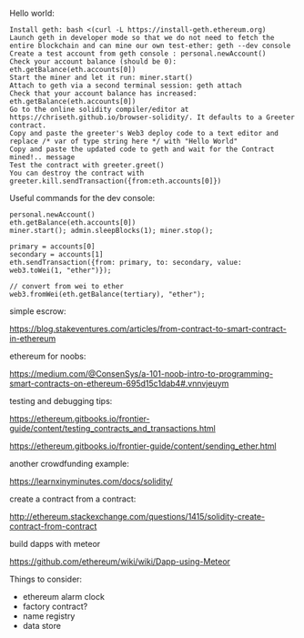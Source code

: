 Hello world:

```
Install geth: bash <(curl -L https://install-geth.ethereum.org)
Launch geth in developer mode so that we do not need to fetch the entire blockchain and can mine our own test-ether: geth --dev console
Create a test account from geth console : personal.newAccount()
Check your account balance (should be 0): eth.getBalance(eth.accounts[0])
Start the miner and let it run: miner.start()
Attach to geth via a second terminal session: geth attach
Check that your account balance has increased: eth.getBalance(eth.accounts[0])
Go to the online solidity compiler/editor at https://chriseth.github.io/browser-solidity/. It defaults to a Greeter contract.
Copy and paste the greeter's Web3 deploy code to a text editor and replace /* var of type string here */ with "Hello World"
Copy and paste the updated code to geth and wait for the Contract mined!.. message
Test the contract with greeter.greet()
You can destroy the contract with greeter.kill.sendTransaction({from:eth.accounts[0]})
```

Useful commands for the dev console:

```
personal.newAccount()
eth.getBalance(eth.accounts[0])
miner.start(); admin.sleepBlocks(1); miner.stop();

primary = accounts[0]
secondary = accounts[1]
eth.sendTransaction({from: primary, to: secondary, value: web3.toWei(1, "ether")});

// convert from wei to ether
web3.fromWei(eth.getBalance(tertiary), "ether");
```

simple escrow:

https://blog.stakeventures.com/articles/from-contract-to-smart-contract-in-ethereum

ethereum for noobs:

https://medium.com/@ConsenSys/a-101-noob-intro-to-programming-smart-contracts-on-ethereum-695d15c1dab4#.vnnvjeuym

testing and debugging tips:

https://ethereum.gitbooks.io/frontier-guide/content/testing_contracts_and_transactions.html



https://ethereum.gitbooks.io/frontier-guide/content/sending_ether.html

another crowdfunding example:

https://learnxinyminutes.com/docs/solidity/

create a contract from a contract:

http://ethereum.stackexchange.com/questions/1415/solidity-create-contract-from-contract

build dapps with meteor

https://github.com/ethereum/wiki/wiki/Dapp-using-Meteor


Things to consider:

- ethereum alarm clock
- factory contract?
- name registry
- data store
  

